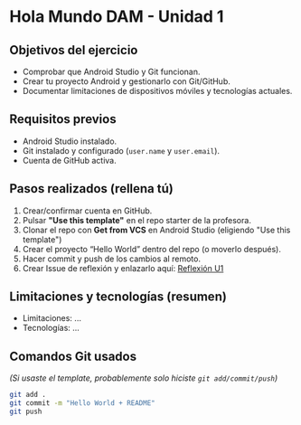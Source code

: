 # Hola Mundo DAM - Unidad 1

## Objetivos del ejercicio

- Comprobar que Android Studio y Git funcionan.
- Crear tu proyecto Android y gestionarlo con Git/GitHub.
- Documentar limitaciones de dispositivos móviles y tecnologías actuales.

## Requisitos previos

- Android Studio instalado.
- Git instalado y configurado (`user.name` y `user.email`).
- Cuenta de GitHub activa.

## Pasos realizados (rellena tú)

1. Crear/confirmar cuenta en GitHub.
2. Pulsar **"Use this template"** en el repo starter de la profesora.
3. Clonar el repo con **Get from VCS** en Android Studio (eligiendo "Use this template")
4. Crear el proyecto “Hello World” dentro del repo (o moverlo después).
5. Hacer commit y push de los cambios al remoto.
6. Crear Issue de reflexión y enlazarlo aquí: [Reflexión U1](#)
## Limitaciones y tecnologías (resumen)
- Limitaciones: ...
- Tecnologías: ...

## Comandos Git usados

*(Si usaste el template, probablemente solo hiciste `git add/commit/push`)*
```bash
git add .
git commit -m "Hello World + README"
git push
```
